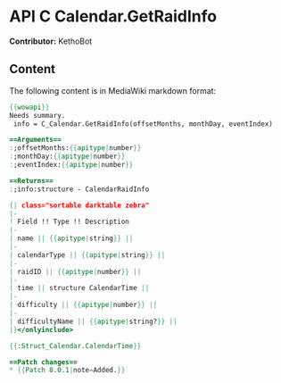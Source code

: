 # API C Calendar.GetRaidInfo

**Contributor:** KethoBot

## Content

The following content is in MediaWiki markdown format:

```mediawiki
{{wowapi}}
Needs summary.
 info = C_Calendar.GetRaidInfo(offsetMonths, monthDay, eventIndex)

==Arguments==
:;offsetMonths:{{apitype|number}}
:;monthDay:{{apitype|number}}
:;eventIndex:{{apitype|number}}

==Returns==
:;info:structure - CalendarRaidInfo

{| class="sortable darktable zebra"
|-
! Field !! Type !! Description
|-
| name || {{apitype|string}} ||
|-
| calendarType || {{apitype|string}} ||
|-
| raidID || {{apitype|number}} ||
|-
| time || structure CalendarTime ||
|-
| difficulty || {{apitype|number}} ||
|-
| difficultyName || {{apitype|string?}} ||
|}</onlyinclude>

{{:Struct_Calendar.CalendarTime}}

==Patch changes==
* {{Patch 8.0.1|note=Added.}}
```
